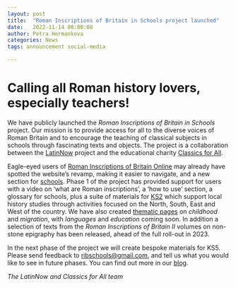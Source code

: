 ```yaml
---
layout: post
title:  "Roman Inscriptions of Britain in Schools project launched"
date:   2022-11-14 08:00:00
author: Petra Hermankova
categories: News
tags: announcement social-media

---
```


# Calling all Roman history lovers, especially teachers!

We have publicly launched the *Roman Inscriptions of Britain in Schools* project. Our mission is to provide access for all to the diverse voices of Roman Britain and to encourage the teaching of classical subjects in schools through fascinating texts and objects. The project is a collaboration between the [LatinNow](https://latinnow.eu/) project and the educational charity [Classics for All](https://classicsforall.org.uk/).

 

Eagle-eyed users of [Roman Inscriptions of Britain Online](https://romaninscriptionsofbritain.org/) may already have spotted the website’s revamp, making it easier to navigate, and a new section for [schools](https://romaninscriptionsofbritain.org/schools/). Phase 1 of the project has provided support for users with a video on ‘what are Roman inscriptions’, a ‘how to use’ section, a glossary for schools, plus a suite of materials for [KS2](https://romaninscriptionsofbritain.org/schools/age-groups/stage-2) which support local history studies through activities focused on the North, South, East and West of the country. We have also created [thematic pages](https://romaninscriptionsofbritain.org/schools/themes) on *childhood* and *migration*, with *languages* and *education* coming soon. In addition a selection of texts from the *Roman Inscriptions of Britain II* volumes on non-stone epigraphy has been released, ahead of the full roll-out in 2023.

In the next phase of the project we will create bespoke materials for KS5. Please send feedback to ribschools@gmail.com, and tell us what you would like to see in future phases. You can find out more in our [blog](https://latinnow.eu/2022/11/11/roman-inscriptions-of-britain-in-schools/).

 
*The LatinNow and Classics for All team*


